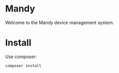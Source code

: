 Mandy
========================

Welcome to the Mandy device management system.


Install
========================
Use composer:

    composer install
